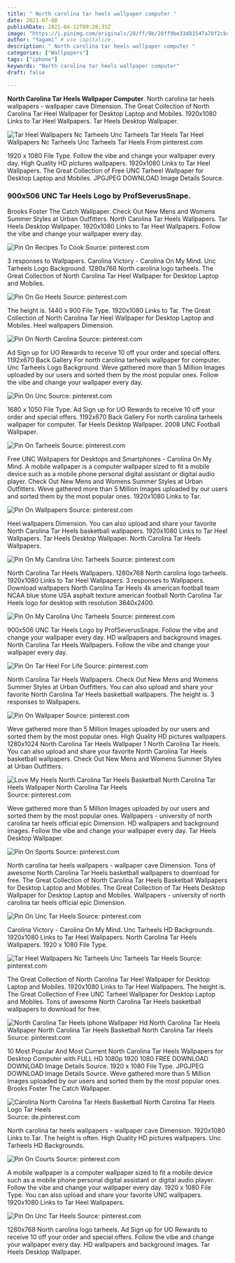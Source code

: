 ```yaml
---
title: " North carolina tar heels wallpaper computer "
date: 2021-07-08
publishDate: 2021-04-12T09:28:35Z
image: "https://i.pinimg.com/originals/28/ff/9b/28ff9be33d81547a70f2cbc9366b8a14.png"
author: "Yagami" # use capitalize
description: " North carolina tar heels wallpaper computer "
categories: ["Wallpapers"]
tags: ["iphone"]
keywords: "North carolina tar heels wallpaper computer"
draft: false

---
```



**North Carolina Tar Heels Wallpaper Computer**. North carolina tar heels wallpapers - wallpaper cave Dimension. The Great Collection of North Carolina Tar Heel Wallpaper for Desktop Laptop and Mobiles. 1920x1080 Links to Tar Heel Wallpapers. Tar Heels Desktop Wallpaper.

![Tar Heel Wallpapers Nc Tarheels Unc Tarheels Tar Heels](https://i.pinimg.com/originals/4a/2b/43/4a2b43d282523c8607140348332612f0.jpg "Tar Heel Wallpapers Nc Tarheels Unc Tarheels Tar Heels")
Tar Heel Wallpapers Nc Tarheels Unc Tarheels Tar Heels From pinterest.com


1920 x 1080 File Type. Follow the vibe and change your wallpaper every day. High Quality HD pictures wallpapers. 1920x1080 Links to Tar Heel Wallpapers. The Great Collection of Free UNC Tarheel Wallpaper for Desktop Laptop and Mobiles. JPGJPEG DOWNLOAD Image Details Source.

### 900x506 UNC Tar Heels Logo by ProfSeverusSnape.

Brooks Foster The Catch Wallpaper. Check Out New Mens and Womens Summer Styles at Urban Outfitters. North Carolina Tar Heels Wallpapers. Tar Heels Desktop Wallpaper. 1920x1080 Links to Tar Heel Wallpapers. Follow the vibe and change your wallpaper every day.


![Pin On Recipes To Cook](https://i.pinimg.com/originals/32/01/db/3201db0fc32bab45e34cee089732b925.jpg "Pin On Recipes To Cook")
Source: pinterest.com

3 responses to Wallpapers. Carolina Victory - Carolina On My Mind. Unc Tarheels Logo Background. 1280x768 North carolina logo tarheels. The Great Collection of North Carolina Tar Heel Wallpaper for Desktop Laptop and Mobiles.

![Pin On Go Heels](https://i.pinimg.com/originals/84/26/41/842641ba31eb721ae94d7ba700b3fa7c.jpg "Pin On Go Heels")
Source: pinterest.com

The height is. 1440 x 900 File Type. 1920x1080 Links to Tar. The Great Collection of North Carolina Tar Heel Wallpaper for Desktop Laptop and Mobiles. Heel wallpapers Dimension.

![Pin On North Carolina](https://i.pinimg.com/originals/85/dc/42/85dc42e23d93b2d6c7be53d50f46191d.png "Pin On North Carolina")
Source: pinterest.com

Ad Sign up for UO Rewards to receive 10 off your order and special offers. 1192x670 Back Gallery For north carolina tarheels wallpaper for computer. Unc Tarheels Logo Background. Weve gathered more than 5 Million Images uploaded by our users and sorted them by the most popular ones. Follow the vibe and change your wallpaper every day.

![Pin On Unc](https://i.pinimg.com/originals/09/c8/21/09c821d2e45ba09e8ccda931983d02ca.jpg "Pin On Unc")
Source: pinterest.com

1680 x 1050 File Type. Ad Sign up for UO Rewards to receive 10 off your order and special offers. 1192x670 Back Gallery For north carolina tarheels wallpaper for computer. Tar Heels Desktop Wallpaper. 2008 UNC Football Wallpaper.

![Pin On Tarheels](https://i.pinimg.com/474x/84/89/85/8489852768ea1c05ed0d9497575eba32.jpg "Pin On Tarheels")
Source: pinterest.com

Free UNC Wallpapers for Desktops and Smartphones - Carolina On My Mind. A mobile wallpaper is a computer wallpaper sized to fit a mobile device such as a mobile phone personal digital assistant or digital audio player. Check Out New Mens and Womens Summer Styles at Urban Outfitters. Weve gathered more than 5 Million Images uploaded by our users and sorted them by the most popular ones. 1920x1080 Links to Tar.

![Pin On Wallpapers](https://i.pinimg.com/originals/ee/d2/5d/eed25d85eb457566c87220cc7c3959b2.jpg "Pin On Wallpapers")
Source: pinterest.com

Heel wallpapers Dimension. You can also upload and share your favorite North Carolina Tar Heels basketball wallpapers. 1920x1080 Links to Tar Heel Wallpapers. Tar Heels Desktop Wallpaper. North Carolina Tar Heels Wallpapers.

![Pin On My Carolina Unc Tarheels](https://i.pinimg.com/originals/3c/08/7b/3c087b305fa2e5f70f26f132fce90b70.jpg "Pin On My Carolina Unc Tarheels")
Source: pinterest.com

North Carolina Tar Heels Wallpapers. 1280x768 North carolina logo tarheels. 1920x1080 Links to Tar Heel Wallpapers. 3 responses to Wallpapers. Download wallpapers North Carolina Tar Heels 4k american football team NCAA blue stone USA asphalt texture american football North Carolina Tar Heels logo for desktop with resolution 3840x2400.

![Pin On My Carolina Unc Tarheels](https://i.pinimg.com/originals/16/96/9f/16969f7cea70891135a7be1dd5e8a23c.jpg "Pin On My Carolina Unc Tarheels")
Source: pinterest.com

900x506 UNC Tar Heels Logo by ProfSeverusSnape. Follow the vibe and change your wallpaper every day. HD wallpapers and background images. North Carolina Tar Heels Wallpapers. Follow the vibe and change your wallpaper every day.

![Pin On Tar Heel For Life](https://i.pinimg.com/originals/11/3f/7d/113f7d8128ee442bc7fe34b3fa0ef4b7.jpg "Pin On Tar Heel For Life")
Source: pinterest.com

North Carolina Tar Heels Wallpapers. Check Out New Mens and Womens Summer Styles at Urban Outfitters. You can also upload and share your favorite North Carolina Tar Heels basketball wallpapers. The height is. 3 responses to Wallpapers.

![Pin On Wallpaper](https://i.pinimg.com/originals/de/af/e2/deafe256118cda3c59f32c971d111917.jpg "Pin On Wallpaper")
Source: pinterest.com

Weve gathered more than 5 Million Images uploaded by our users and sorted them by the most popular ones. High Quality HD pictures wallpapers. 1280x1024 North Carolina Tar Heels Wallpaper 1 North Carolina Tar Heels. You can also upload and share your favorite North Carolina Tar Heels basketball wallpapers. Check Out New Mens and Womens Summer Styles at Urban Outfitters.

![Love My Heels North Carolina Tar Heels Basketball North Carolina Tar Heels Wallpaper North Carolina Tar Heels](https://i.pinimg.com/originals/37/b5/38/37b53846b8c54e3e02b7ef317050c15f.jpg "Love My Heels North Carolina Tar Heels Basketball North Carolina Tar Heels Wallpaper North Carolina Tar Heels")
Source: pinterest.com

Weve gathered more than 5 Million Images uploaded by our users and sorted them by the most popular ones. Wallpapers - university of north carolina tar heels official epic Dimension. HD wallpapers and background images. Follow the vibe and change your wallpaper every day. Tar Heels Desktop Wallpaper.

![Pin On Sports](https://i.pinimg.com/originals/1d/d7/d2/1dd7d2ced000867794d863c716bab7f4.png "Pin On Sports")
Source: pinterest.com

North carolina tar heels wallpapers - wallpaper cave Dimension. Tons of awesome North Carolina Tar Heels basketball wallpapers to download for free. The Great Collection of North Carolina Tar Heels Basketball Wallpapers for Desktop Laptop and Mobiles. The Great Collection of Tar Heels Desktop Wallpaper for Desktop Laptop and Mobiles. Wallpapers - university of north carolina tar heels official epic Dimension.

![Pin On Unc Tar Heels](https://i.pinimg.com/originals/e3/dd/d4/e3ddd49ad2775173e9d3e0d79e701089.jpg "Pin On Unc Tar Heels")
Source: pinterest.com

Carolina Victory - Carolina On My Mind. Unc Tarheels HD Backgrounds. 1920x1080 Links to Tar Heel Wallpapers. North Carolina Tar Heels Wallpapers. 1920 x 1080 File Type.

![Tar Heel Wallpapers Nc Tarheels Unc Tarheels Tar Heels](https://i.pinimg.com/originals/4a/2b/43/4a2b43d282523c8607140348332612f0.jpg "Tar Heel Wallpapers Nc Tarheels Unc Tarheels Tar Heels")
Source: pinterest.com

The Great Collection of North Carolina Tar Heel Wallpaper for Desktop Laptop and Mobiles. 1920x1080 Links to Tar Heel Wallpapers. The height is. The Great Collection of Free UNC Tarheel Wallpaper for Desktop Laptop and Mobiles. Tons of awesome North Carolina Tar Heels basketball wallpapers to download for free.

![North Carolina Tar Heels Iphone Wallpaper Hd North Carolina Tar Heels Wallpaper North Carolina Tar Heels Basketball North Carolina Tar Heels](https://i.pinimg.com/originals/87/d8/49/87d849eb03f72da63683e7357c912db5.jpg "North Carolina Tar Heels Iphone Wallpaper Hd North Carolina Tar Heels Wallpaper North Carolina Tar Heels Basketball North Carolina Tar Heels")
Source: pinterest.com

10 Most Popular And Most Current North Carolina Tar Heels Wallpapers for Desktop Computer with FULL HD 1080p 1920 1080 FREE DOWNLOAD DOWNLOAD Image Details Source. 1920 x 1080 File Type. JPGJPEG DOWNLOAD Image Details Source. Weve gathered more than 5 Million Images uploaded by our users and sorted them by the most popular ones. Brooks Foster The Catch Wallpaper.

![Carolina North Carolina Tar Heels Basketball North Carolina Tar Heels Logo Tar Heels](https://i.pinimg.com/originals/92/dd/12/92dd120f6b00a1cf54600b67e2f1d37c.jpg "Carolina North Carolina Tar Heels Basketball North Carolina Tar Heels Logo Tar Heels")
Source: de.pinterest.com

North carolina tar heels wallpapers - wallpaper cave Dimension. 1920x1080 Links to Tar. The height is often. High Quality HD pictures wallpapers. Unc Tarheels HD Backgrounds.

![Pin On Courts](https://i.pinimg.com/originals/88/45/ef/8845ef7d414b7ec8f31d291f2692e941.jpg "Pin On Courts")
Source: pinterest.com

A mobile wallpaper is a computer wallpaper sized to fit a mobile device such as a mobile phone personal digital assistant or digital audio player. Follow the vibe and change your wallpaper every day. 1920 x 1080 File Type. You can also upload and share your favorite UNC wallpapers. 1920x1080 Links to Tar Heel Wallpapers.

![Pin On Unc Tar Heels](https://i.pinimg.com/originals/28/ff/9b/28ff9be33d81547a70f2cbc9366b8a14.png "Pin On Unc Tar Heels")
Source: pinterest.com

1280x768 North carolina logo tarheels. Ad Sign up for UO Rewards to receive 10 off your order and special offers. Follow the vibe and change your wallpaper every day. HD wallpapers and background images. Tar Heels Desktop Wallpaper.

